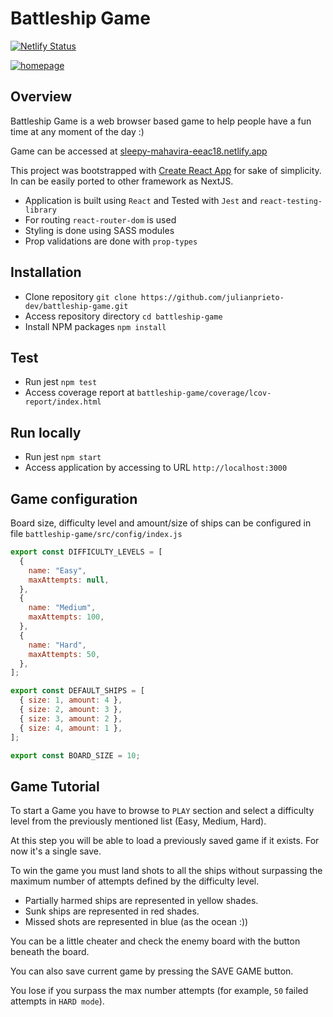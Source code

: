 # Battleship Game

[![Netlify Status](https://api.netlify.com/api/v1/badges/9b1fced3-db3c-4884-a62b-28284934b1f6/deploy-status)](https://app.netlify.com/sites/sleepy-mahavira-eeac18/deploys)

[![homepage](https://sleepy-mahavira-eeac18.netlify.app/static/media/splash.7d89fe9c.png)](https://sleepy-mahavira-eeac18.netlify.app "Go to Battleship Game")

## Overview

Battleship Game is a web browser based game to help people have a fun time at any moment of the day :)

Game can be accessed at [sleepy-mahavira-eeac18.netlify.app](https://sleepy-mahavira-eeac18.netlify.app/ "Battleship Game")

This project was bootstrapped with [Create React App](https://github.com/facebook/create-react-app) for sake of simplicity. In can be easily ported to other framework as NextJS.

- Application is built using `React` and Tested with `Jest` and `react-testing-library`
- For routing `react-router-dom` is used
- Styling is done using SASS modules
- Prop validations are done with `prop-types`

## Installation

- Clone repository `git clone https://github.com/julianprieto-dev/battleship-game.git`
- Access repository directory `cd battleship-game`
- Install NPM packages `npm install`

## Test

- Run jest `npm test`
- Access coverage report at `battleship-game/coverage/lcov-report/index.html`

## Run locally

- Run jest `npm start`
- Access application by accessing to URL `http://localhost:3000`

## Game configuration

Board size, difficulty level and amount/size of ships can be configured in file `battleship-game/src/config/index.js`

```js
export const DIFFICULTY_LEVELS = [
  {
    name: "Easy",
    maxAttempts: null,
  },
  {
    name: "Medium",
    maxAttempts: 100,
  },
  {
    name: "Hard",
    maxAttempts: 50,
  },
];

export const DEFAULT_SHIPS = [
  { size: 1, amount: 4 },
  { size: 2, amount: 3 },
  { size: 3, amount: 2 },
  { size: 4, amount: 1 },
];

export const BOARD_SIZE = 10;
```

## Game Tutorial

To start a Game you have to browse to `PLAY` section and select a difficulty level from the previously mentioned list (Easy, Medium, Hard).

At this step you will be able to load a previously saved game if it exists. For now it's a single save.

To win the game you must land shots to all the ships without surpassing the maximum number of attempts defined by the difficulty level.

- Partially harmed ships are represented in yellow shades.
- Sunk ships are represented in red shades.
- Missed shots are represented in blue (as the ocean :))

You can be a little cheater and check the enemy board with the button beneath the board.

You can also save current game by pressing the SAVE GAME button.

You lose if you surpass the max number attempts (for example, `50` failed attempts in `HARD mode`).
